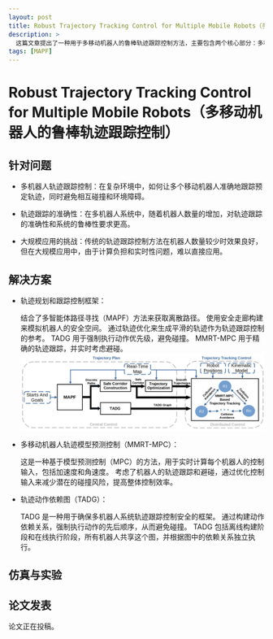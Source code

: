 ```yaml
---
layout: post
title: Robust Trajectory Tracking Control for Multiple Mobile Robots（多移动机器人的鲁棒轨迹跟踪控制）
description: >
  这篇文章提出了一种用于多移动机器人的鲁棒轨迹跟踪控制方法，主要包含两个核心部分：多移动机器人轨迹模型预测控制（MMRT-MPC）和轨迹动作依赖图（TADG）。MMRT-MPC 用于提高轨迹跟踪的效率，同时考虑机器人的轨迹跟踪和避碰；TADG 框架用于确保多机器人轨迹跟踪的安全性，并且与 MMRT-MPC 及其他轨迹跟踪控制算法兼容。通过在 Gazebo 仓库环境中的仿真和现实世界的实验，验证了所提方法在提高多机器人轨迹跟踪效率和安全性方面的有效性，尤其是在机器人数量众多且存在随机延迟的复杂环境中。
tags: [MAPF]
---
```

# Robust Trajectory Tracking Control for Multiple Mobile Robots（多移动机器人的鲁棒轨迹跟踪控制）
## 针对问题
* 多机器人轨迹跟踪控制：在复杂环境中，如何让多个移动机器人准确地跟踪预定轨迹，同时避免相互碰撞和环境障碍。

* 轨迹跟踪的准确性：在多机器人系统中，随着机器人数量的增加，对轨迹跟踪的准确性和系统的鲁棒性要求更高。

* 大规模应用的挑战：传统的轨迹跟踪控制方法在机器人数量较少时效果良好，但在大规模应用中，由于计算负担和实时性问题，难以直接应用。



## 解决方案
* 轨迹规划和跟踪控制框架：

    结合了多智能体路径寻找（MAPF）方法来获取离散路径。
    使用安全走廊构建来模拟机器人的安全空间。
    通过轨迹优化来生成平滑的轨迹作为轨迹跟踪控制的参考。
    TADG 用于强制执行动作优先级，避免碰撞。
    MMRT-MPC 用于精确的轨迹跟踪，并实时考虑避碰。
![framework](/pictures/framework.jpg "framework")

* 多移动机器人轨迹模型预测控制（MMRT-MPC）：

    这是一种基于模型预测控制（MPC）的方法，用于实时计算每个机器人的控制输入，包括加速度和角速度。
    考虑了机器人的轨迹跟踪和避碰，通过优化控制输入来减少潜在的碰撞风险，提高整体控制效率。

* 轨迹动作依赖图（TADG）：

    TADG 是一种用于确保多机器人系统轨迹跟踪控制安全的框架。
    通过构建动作依赖关系，强制执行动作的先后顺序，从而避免碰撞。
    TADG 包括离线构建阶段和在线执行阶段，所有机器人共享这个图，并根据图中的依赖关系独立执行。







## 仿真与实验

      
## 论文发表
论文正在投稿。

